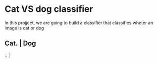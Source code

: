 # Cat  VS dog classifier

In this projject, we are going to build a classifier that classifies wheter an image is cat or dog


Cat.                         |          Dog
--------------------------------------------------------
:[](figures/cat.1.jpg).      |     [](figures/dog.o.jpg)